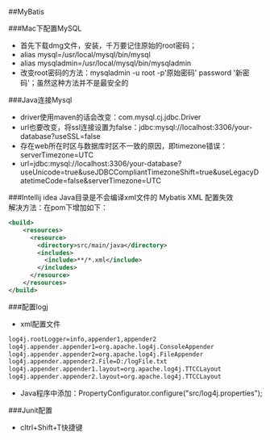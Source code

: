 ##MyBatis

###Mac下配置MySQL
* 首先下载dmg文件，安装，千万要记住原始的root密码；
* alias mysql=/usr/local/mysql/bin/mysql
* alias mysqladmin=/usr/local/mysql/bin/mysqladmin
* 改变root密码的方法：mysqladmin -u root -p'原始密码' password '新密码'；虽然这种方法并不是最安全的


###Java连接Mysql
* driver使用maven的话会改变：com.mysql.cj.jdbc.Driver
* url也要改变，将ssl连接设置为false：jdbc:mysql://localhost:3306/your-database?useSSL=false
* 存在web所在时区与数据库时区不一致的原因，即timezone错误：serverTimezone=UTC
* url=jdbc:mysql://localhost:3306/your-database?useUnicode=true&useJDBCCompliantTimezoneShift=true&useLegacyDatetimeCode=false&serverTimezone=UTC

###Intellij idea Java目录是不会编译xml文件的
Mybatis XML 配置失效<br>
解决方法：在pom下增加如下：<br>
```Xml
<build>
    <resources>
      <resource>
        <directory>src/main/java</directory>
        <includes>
          <include>**/*.xml</include>
        </includes>
      </resource>
    </resources>
</build>
```

###配置logj
* xml配置文件
```Xml
log4j.rootLogger=info,appender1,appender2
log4j.appender.appender1=org.apache.log4j.ConsoleAppender
log4j.appender.appender2=org.apache.log4j.FileAppender
log4j.appender.appender2.File=D:/logFile.txt
log4j.appender.appender1.layout=org.apache.log4j.TTCCLayout
log4j.appender.appender2.layout=org.apache.log4j.TTCCLayout
```
* Java程序中添加：PropertyConfigurator.configure("src/log4j.properties");

###Junit配置
* cltrl+Shift+T快捷键
